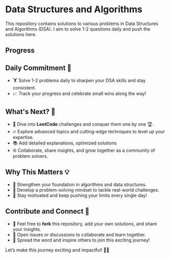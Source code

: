 # Data Structures and Algorithms

This repository contains solutions to various problems in Data Structures and Algorithms (DSA). I aim to solve 1-2 questions daily and push the solutions here.

## Progress
## Daily Commitment 🎯  

- 🏋️ Solve 1-2 problems daily to sharpen your DSA skills and stay consistent.  
- 📈 Track your progress and celebrate small wins along the way!  

## What's Next? 🚀  

- 🌟 Dive into **LeetCode** challenges and conquer them one by one 🏆.  
- 🔥 Explore advanced topics and cutting-edge techniques to level up your expertise.  
- 📚 Add detailed explanations, optimized solutions
- 🌐 Collaborate, share insights, and grow together as a community of problem solvers.  

## Why This Matters 💡  

- 💪 Strengthen your foundation in algorithms and data structures.  
- 🧠 Develop a problem-solving mindset to tackle real-world challenges.  
- 🎯 Stay motivated and keep pushing your limits every single day!  
## Contribute and Connect 🤝  

- 🌟 Feel free to **fork** this repository, add your own solutions, and share your insights.  
- 💬 Open issues or discussions to collaborate and learn together.  
- 📢 Spread the word and inspire others to join this exciting journey!  

Let’s make this journey exciting and impactful! 🚀✨  



